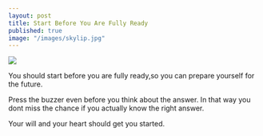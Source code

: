 ```yaml
---
layout: post
title: Start Before You Are Fully Ready
published: true
image: "/images/skylip.jpg"
---
```


![](https://ankurdebnath.com/images/skylip.jpg)

You should start before you are fully ready,so you can prepare yourself for the future.

Press the buzzer even before you think about the answer. 
In that way you dont miss the chance if you actually know the right answer.

Your will and your heart should get you started.
